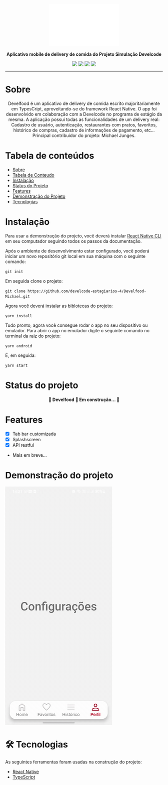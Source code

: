 <div align="center">
 <img src="https://github.com/develcode-estagiarios-4/Develfood-Michael/blob/main/src/assets/icons/logo.png?raw=true" alt="Develfood-Michael">

 <strong align="center">Aplicativo mobile de delivery de comida do Projeto Simulação Develcode</strong>

 <a href=""><img src="https://img.shields.io/github/license/develcode-estagiarios-4/Develfood-Michael" /></a>
 <a href=""><img src="https://img.shields.io/github/issues/develcode-estagiarios-4/Develfood-Michael" /></a>
 <a href=""><img src="https://img.shields.io/github/stars/develcode-estagiarios-4/Develfood-Michael" /></a>
 <a href=""><img src="https://img.shields.io/github/forks/develcode-estagiarios-4/Develfood-Michael" /></a>
</div>

---

# Sobre

<div align="center">
Develfood é um aplicativo de delivery de comida escrito majoritariamente em TypesCript, aproveitando-se do framework React Native. O app foi desenvolvido em colaboração com a Develcode no programa de estágio da mesma. A aplicação possui todas as funcionalidades de um delivery real: Cadastro de usuário, autenticação, restaurantes com pratos, favoritos, histórico de compras, cadastro de informações de pagamento, etc...
Principal contribuidor do projeto: Michael Junges.
</div>

Tabela de conteúdos
=================
<!--ts-->
   * [Sobre](#Sobre)
   * [Tabela de Conteudo](#tabela-de-conteudo)
   * [Instalação](#instalacao)
   * [Status do Projeto](#status)
   * [Features](#features)
   * [Demonstração do Projeto](#demonstracao)
   * [Tecnologias](###Tecnologias)
<!--te-->

# Instalação

Para usar a demonstração do projeto, você deverá instalar [React Native CLI](https://reactnative.dev/docs/environment-setup) em seu computador seguindo todos os passos da documentação. 

Após o ambiente de desenvolvimento estar configurado, você poderá iniciar um novo repositório git local em sua máquina com o seguinte comando:

 `git init`

Em seguida clone o projeto: 

 `git clone https://github.com/develcode-estagiarios-4/Develfood-Michael.git`

Agora você deverá instalar as biblotecas do projeto: 

 `yarn install`

Tudo pronto, agora você consegue rodar o app no seu dispositivo ou emulador. Para abrir o app no emulador digite o seguinte comando no terminal da raiz do projeto:

 `yarn android`

E, em seguida:

 `yarn start`

# Status do projeto
<h4 align="center"> 
	🚧  Develfood 🚀 Em construção...  🚧
</h4>

# Features

- [x] Tab bar customizada
- [x] Splashscreen
- [x] API restful
- Mais em breve...

# Demonstração do projeto

![](https://github.com/develcode-estagiarios-4/Develfood-Michael/blob/dev/src/assets/gif/navegacaoTab.gif)

# 🛠 Tecnologias

As seguintes ferramentas foram usadas na construção do projeto:

- [React Native](https://reactnative.dev/)
- [TypeScript](https://www.typescriptlang.org/)




